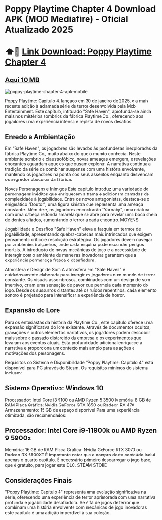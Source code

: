 # Poppy Playtime Chapter 4 Download APK (MOD Mediafire) - Oficial Atualizado 2025
# ⬆️📲 [Link Download: Poppy Playtime Chapter 4](https://apksil.com/poppy-playtime-chapter-4-apk/)
## [Aqui 10 MB](https://t.me/apksil)

![poppy-playtime-chapter-4-apk-mobile](https://github.com/user-attachments/assets/061d3907-17de-4017-b78e-1843db8856ce)

Poppy Playtime: Capítulo 4, lançado em 30 de janeiro de 2025, é a mais recente adição à aclamada série de terror desenvolvida pela Mob Entertainment. Este capítulo, intitulado "Safe Haven", aprofunda-se ainda mais nos mistérios sombrios da fábrica Playtime Co., oferecendo aos jogadores uma experiência intensa e repleta de novos desafios.

## Enredo e Ambientação
Em "Safe Haven", os jogadores são levados às profundezas inexploradas da fábrica Playtime Co., muito abaixo do que o mundo conhecia. Neste ambiente sombrio e claustrofóbico, novas ameaças emergem, e revelações chocantes aguardam aqueles que ousam explorar. A narrativa continua a tradição da série de combinar suspense com uma história envolvente, mantendo os jogadores na ponta dos seus assentos enquanto desvendam os segredos obscuros da fábrica.

Novos Personagens e Inimigos
Este capítulo introduz uma variedade de personagens inéditos que enriquecem a trama e adicionam camadas de complexidade à jogabilidade. Entre os novos antagonistas, destaca-se o enigmático "Doutor", uma figura sinistra que representa uma ameaça constante. Além dele, os jogadores encontrarão "Yarnaby", uma criatura com uma cabeça redonda amarela que se abre para revelar uma boca cheia de dentes afiados, aumentando o terror a cada encontro. 
MOYENS

Jogabilidade e Desafios
"Safe Haven" eleva a fasquia em termos de jogabilidade, apresentando quebra-cabeças mais intrincados que exigem pensamento crítico e resolução estratégica. Os jogadores devem navegar por ambientes traiçoeiros, onde cada esquina pode esconder perigos mortais. A introdução de novas mecânicas de jogo e a necessidade de interagir com o ambiente de maneiras inovadoras garantem que a experiência permaneça fresca e desafiadora.

Atmosfera e Design de Som
A atmosfera em "Safe Haven" é cuidadosamente elaborada para imergir os jogadores num mundo de terror constante. Os visuais assombrosos, combinados com um design de som imersivo, criam uma sensação de pavor que permeia cada momento do jogo. Desde os sussurros distantes até os ruídos repentinos, cada elemento sonoro é projetado para intensificar a experiência de horror.

## Expansão do Lore
Para os entusiastas da história da Playtime Co., este capítulo oferece uma expansão significativa do lore existente. Através de documentos ocultos, gravações e outros elementos narrativos, os jogadores podem descobrir mais sobre o passado distorcido da empresa e os experimentos que levaram aos eventos atuais. Esta profundidade adicional enriquece a narrativa e proporciona um contexto mais amplo para as ações e motivações dos personagens.

Requisitos do Sistema e Disponibilidade
"Poppy Playtime: Capítulo 4" está disponível para PC através do Steam. Os requisitos mínimos do sistema incluem:

## Sistema Operativo: Windows 10
Processador: Intel Core i3 9100 ou AMD Ryzen 5 3500
Memória: 8 GB de RAM
Placa Gráfica: Nvidia GeForce GTX 1650 ou Radeon RX 470
Armazenamento: 15 GB de espaço disponível
Para uma experiência otimizada, são recomendados:

## Processador: Intel Core i9-11900k ou AMD Ryzen 9 5900x
Memória: 16 GB de RAM
Placa Gráfica: Nvidia GeForce RTX 3070 ou Radeon RX 6800XT
É importante notar que a compra deste conteúdo inclui apenas o quarto capítulo. É necessário primeiro descarregar o jogo base, que é gratuito, para jogar este DLC. 
STEAM STORE

## Considerações Finais
"Poppy Playtime: Capítulo 4" representa uma evolução significativa na série, oferecendo uma experiência de terror aprimorada com uma narrativa profunda e jogabilidade desafiadora. Se é fã de jogos de terror que combinam uma história envolvente com mecânicas de jogo inovadoras, este capítulo é uma adição imperdível à sua coleção.
